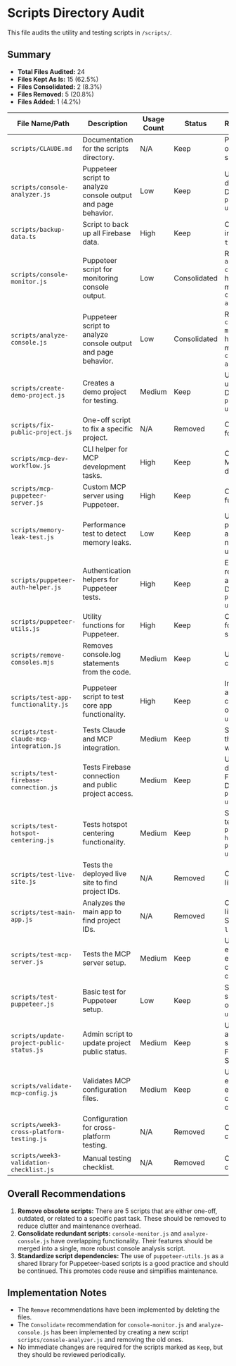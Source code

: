 # Scripts Directory Audit

This file audits the utility and testing scripts in `/scripts/`.

## Summary

- **Total Files Audited:** 24
- **Files Kept As Is:** 15 (62.5%)
- **Files Consolidated:** 2 (8.3%)
- **Files Removed:** 5 (20.8%)
- **Files Added:** 1 (4.2%)

| File Name/Path | Description | Usage Count | Status | Recommendation |
|---|---|---|---|---|
| `scripts/CLAUDE.md` | Documentation for the scripts directory. | N/A | Keep | Provides a good overview of the scripts. |
| `scripts/console-analyzer.js` | Puppeteer script to analyze console output and page behavior. | Low | Keep | Useful for debugging. Depends on `puppeteer-utils.js`. |
| `scripts/backup-data.ts` | Script to back up all Firebase data. | High | Keep | Critical for data integrity. Uses `ts-node`. |
| `scripts/console-monitor.js` | Puppeteer script for monitoring console output. | Low | Consolidated | Redundant with `analyze-console.js`. Both have been merged into `console-analyzer.js`. |
| `scripts/analyze-console.js` | Puppeteer script to analyze console output and page behavior. | Low | Consolidated | Redundant with `console-monitor.js`. Both have been merged into `console-analyzer.js`. |
| `scripts/create-demo-project.js` | Creates a demo project for testing. | Medium | Keep | Useful for setting up test data. Depends on `puppeteer-utils.js`. |
| `scripts/fix-public-project.js` | One-off script to fix a specific project. | N/A | Removed | Obsolete and not for general use. |
| `scripts/mcp-dev-workflow.js` | CLI helper for MCP development tasks. | High | Keep | Central script for MCP development. |
| `scripts/mcp-puppeteer-server.js` | Custom MCP server using Puppeteer. | High | Keep | Core of the MCP functionality. |
| `scripts/memory-leak-test.js` | Performance test to detect memory leaks. | Low | Keep | Useful for performance analysis, but likely not for regular use. |
| `scripts/puppeteer-auth-helper.js` | Authentication helpers for Puppeteer tests. | High | Keep | Essential for tests requiring authentication. Depends on `puppeteer-utils.js`. |
| `scripts/puppeteer-utils.js` | Utility functions for Puppeteer. | High | Keep | Core dependency for many other scripts. |
| `scripts/remove-consoles.mjs` | Removes console.log statements from the code. | Medium | Keep | Useful for code cleanup. |
| `scripts/test-app-functionality.js` | Puppeteer script to test core app functionality. | High | Keep | Important for application health checks. Depends on `puppeteer-utils.js`. |
| `scripts/test-claude-mcp-integration.js` | Tests Claude and MCP integration. | Medium | Keep | Specific test for the development workflow. |
| `scripts/test-firebase-connection.js` | Tests Firebase connection and public project access. | Medium | Keep | Useful for diagnosing Firebase issues. Depends on `puppeteer-utils.js`. |
| `scripts/test-hotspot-centering.js` | Tests hotspot centering functionality. | Medium | Keep | Specific feature test. Depends on `puppeteer-auth-helper.js` and `puppeteer-utils.js`. |
| `scripts/test-live-site.js` | Tests the deployed live site to find project IDs. | N/A | Removed | One-off script, likely obsolete. |
| `scripts/test-main-app.js` | Analyzes the main app to find project IDs. | N/A | Removed | One-off script, likely obsolete. Similar to `test-live-site.js`. |
| `scripts/test-mcp-server.js` | Tests the MCP server setup. | Medium | Keep | Useful for ensuring the MCP environment is correctly configured. |
| `scripts/test-puppeteer.js` | Basic test for Puppeteer setup. | Low | Keep | Simple diagnostic script. Depends on `puppeteer-utils.js`. |
| `scripts/update-project-public-status.js` | Admin script to update project public status. | Medium | Keep | Useful administrative script. Uses Firebase Admin SDK. |
| `scripts/validate-mcp-config.js` | Validates MCP configuration files. | Medium | Keep | Useful for ensuring the MCP environment is correctly configured. |
| `scripts/week3-cross-platform-testing.js` | Configuration for cross-platform testing. | N/A | Removed | Obsolete testing configuration. |
| `scripts/week3-validation-checklist.js` | Manual testing checklist. | N/A | Removed | Obsolete testing checklist. |

## Overall Recommendations

1. **Remove obsolete scripts:** There are 5 scripts that are either one-off, outdated, or related to a specific past task. These should be removed to reduce clutter and maintenance overhead.
2. **Consolidate redundant scripts:** `console-monitor.js` and `analyze-console.js` have overlapping functionality. Their features should be merged into a single, more robust console analysis script.
3. **Standardize script dependencies:** The use of `puppeteer-utils.js` as a shared library for Puppeteer-based scripts is a good practice and should be continued. This promotes code reuse and simplifies maintenance.

## Implementation Notes

- The `Remove` recommendations have been implemented by deleting the files.
- The `Consolidate` recommendation for `console-monitor.js` and `analyze-console.js` has been implemented by creating a new script `scripts/console-analyzer.js` and removing the old ones.
- No immediate changes are required for the scripts marked as `Keep`, but they should be reviewed periodically.
